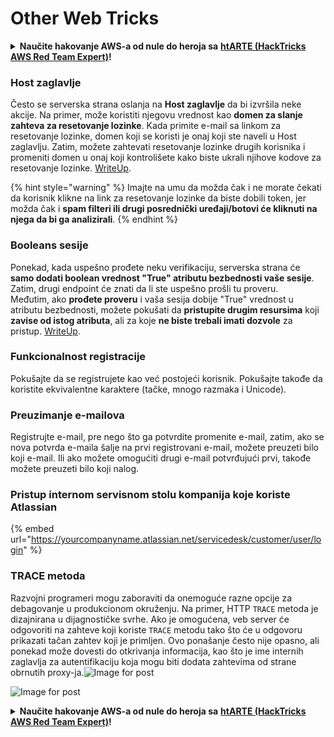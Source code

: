 # Other Web Tricks

<details>

<summary><strong>Naučite hakovanje AWS-a od nule do heroja sa</strong> <a href="https://training.hacktricks.xyz/courses/arte"><strong>htARTE (HackTricks AWS Red Team Expert)</strong></a><strong>!</strong></summary>

Drugi načini podrške HackTricks-u:

* Ako želite da vidite **vašu kompaniju reklamiranu na HackTricks-u** ili **preuzmete HackTricks u PDF formatu**, proverite [**SUBSCRIPTION PLANS**](https://github.com/sponsors/carlospolop)!
* Nabavite [**zvanični PEASS & HackTricks swag**](https://peass.creator-spring.com)
* Otkrijte [**The PEASS Family**](https://opensea.io/collection/the-peass-family), našu kolekciju ekskluzivnih [**NFT-ova**](https://opensea.io/collection/the-peass-family)
* **Pridružite se** 💬 [**Discord grupi**](https://discord.gg/hRep4RUj7f) ili [**telegram grupi**](https://t.me/peass) ili nas **pratite** na **Twitter-u** 🐦 [**@hacktricks\_live**](https://twitter.com/hacktricks\_live)**.**
* **Podelite svoje hakovanje trikove slanjem PR-ova na** [**HackTricks**](https://github.com/carlospolop/hacktricks) i [**HackTricks Cloud**](https://github.com/carlospolop/hacktricks-cloud) github repozitorijume.

</details>

### Host zaglavlje

Često se serverska strana oslanja na **Host zaglavlje** da bi izvršila neke akcije. Na primer, može koristiti njegovu vrednost kao **domen za slanje zahteva za resetovanje lozinke**. Kada primite e-mail sa linkom za resetovanje lozinke, domen koji se koristi je onaj koji ste naveli u Host zaglavlju. Zatim, možete zahtevati resetovanje lozinke drugih korisnika i promeniti domen u onaj koji kontrolišete kako biste ukrali njihove kodove za resetovanje lozinke. [WriteUp](https://medium.com/nassec-cybersecurity-writeups/how-i-was-able-to-take-over-any-users-account-with-host-header-injection-546fff6d0f2).

{% hint style="warning" %}
Imajte na umu da možda čak i ne morate čekati da korisnik klikne na link za resetovanje lozinke da biste dobili token, jer možda čak i **spam filteri ili drugi posrednički uređaji/botovi će kliknuti na njega da bi ga analizirali**.
{% endhint %}

### Booleans sesije

Ponekad, kada uspešno prođete neku verifikaciju, serverska strana će **samo dodati boolean vrednost "True" atributu bezbednosti vaše sesije**. Zatim, drugi endpoint će znati da li ste uspešno prošli tu proveru.\
Međutim, ako **prođete proveru** i vaša sesija dobije "True" vrednost u atributu bezbednosti, možete pokušati da **pristupite drugim resursima** koji **zavise od istog atributa**, ali za koje **ne biste trebali imati dozvole** za pristup. [WriteUp](https://medium.com/@ozguralp/a-less-known-attack-vector-second-order-idor-attacks-14468009781a).

### Funkcionalnost registracije

Pokušajte da se registrujete kao već postojeći korisnik. Pokušajte takođe da koristite ekvivalentne karaktere (tačke, mnogo razmaka i Unicode).

### Preuzimanje e-mailova

Registrujte e-mail, pre nego što ga potvrdite promenite e-mail, zatim, ako se nova potvrda e-maila šalje na prvi registrovani e-mail, možete preuzeti bilo koji e-mail. Ili ako možete omogućiti drugi e-mail potvrđujući prvi, takođe možete preuzeti bilo koji nalog.

### Pristup internom servisnom stolu kompanija koje koriste Atlassian

{% embed url="https://yourcompanyname.atlassian.net/servicedesk/customer/user/login" %}

### TRACE metoda

Razvojni programeri mogu zaboraviti da onemoguće razne opcije za debagovanje u produkcionom okruženju. Na primer, HTTP `TRACE` metoda je dizajnirana u dijagnostičke svrhe. Ako je omogućena, veb server će odgovoriti na zahteve koji koriste `TRACE` metodu tako što će u odgovoru prikazati tačan zahtev koji je primljen. Ovo ponašanje često nije opasno, ali ponekad može dovesti do otkrivanja informacija, kao što je ime internih zaglavlja za autentifikaciju koja mogu biti dodata zahtevima od strane obrnutih proxy-ja.![Image for post](https://miro.medium.com/max/60/1\*wDFRADTOd9Tj63xucenvAA.png?q=20)

![Image for post](https://miro.medium.com/max/1330/1\*wDFRADTOd9Tj63xucenvAA.png)

<details>

<summary><strong>Naučite hakovanje AWS-a od nule do heroja sa</strong> <a href="https://training.hacktricks.xyz/courses/arte"><strong>htARTE (HackTricks AWS Red Team Expert)</strong></a><strong>!</strong></summary>

Drugi načini podrške HackTricks-u:

* Ako želite da vidite **vašu kompaniju reklamiranu na HackTricks-u** ili **preuzmete HackTricks u PDF formatu**, proverite [**SUBSCRIPTION PLANS**](https://github.com/sponsors/carlospolop)!
* Nabavite [**zvanični PEASS & HackTricks swag**](https://peass.creator-spring.com)
* Otkrijte [**The PEASS Family**](https://opensea.io/collection/the-peass-family), našu kolekciju ekskluzivnih [**NFT-ova**](https://opensea.io/collection/the-peass-family)
* **Pridružite se** 💬 [**Discord grupi**](https://discord.gg/hRep4RUj7f) ili [**telegram grupi**](https://t.me/peass) ili nas **pratite** na **Twitter-u** 🐦 [**@hacktricks\_live**](https://twitter.com/hacktricks\_live)**.**
* **Podelite svoje hakovanje trikove slanjem PR-ova na** [**HackTricks**](https://github.com/carlospolop/hacktricks) i [**HackTricks Cloud**](https://github.com/carlospolop/hacktricks-cloud) github repozitorijume.

</details>
